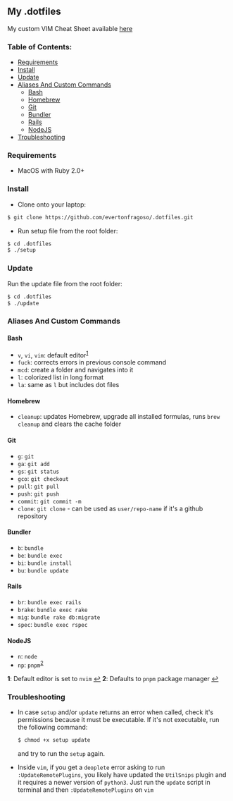 ## My .dotfiles

My custom VIM Cheat Sheet available [here](https://docs.google.com/spreadsheets/d/1YkAicQOxZIIaJMARulF5cq6plb6v0CW_WVXrDfqr3D8/edit#gid=464928758)

### Table of Contents:
- [Requirements](#requirements)
- [Install](#install)
- [Update](#update)
- [Aliases And Custom Commands](#aliases-and-custom-commands)
  - [Bash](#bash)
  - [Homebrew](homebrew)
  - [Git](git)
  - [Bundler](bundler)
  - [Rails](rails)
  - [NodeJS](nodejs)
- [Troubleshooting](#troubleshooting)

### Requirements
- MacOS with Ruby 2.0+

### Install
- Clone onto your laptop:
```bash
$ git clone https://github.com/evertonfragoso/.dotfiles.git
```

- Run setup file from the root folder:
```bash
$ cd .dotfiles
$ ./setup
```

### Update
Run the update file from the root folder:
```bash
$ cd .dotfiles
$ ./update
```

### Aliases And Custom Commands
#### Bash
- `v`, `vi`, `vim`: default editor<sup name="a-editor">[1](#f-editor)</sup>
- `fuck`: corrects errors in previous console command
- `mcd`: create a folder and navigates into it
- `l`: colorized list in long format
- `la`: same as `l` but includes dot files

#### Homebrew
- `cleanup`: updates Homebrew, upgrade all installed formulas, runs `brew
    cleanup` and clears the cache folder

#### Git
- `g`: `git`
- `ga`: `git add`
- `gs`: `git status`
- `gco`: `git checkout`
- `pull`: `git pull`
- `push`: `git push`
- `commit`: `git commit -m`
- `clone`: `git clone` - can be used as `user/repo-name` if it's a github
    repository

#### Bundler
- `b`: `bundle`
- `be`: `bundle exec`
- `bi`: `bundle install`
- `bu`: `bundle update`

#### Rails
- `br`: `bundle exec rails`
- `brake`: `bundle exec rake`
- `mig`: `bundle rake db:migrate`
- `spec`: `bundle exec rspec`

#### NodeJS
- `n`: `node`
- `np`: `pnpm`<sup name="a-npm">[2](#f-npm)</sup>

<b name="f-editor">1</b>: Default editor is set to `nvim` [↩](#a-editor)
<b name="f-npm">2</b>: Defaults to `pnpm` package manager [↩](#a-npm)

### Troubleshooting
* In case `setup` and/or `update` returns an error when called, check it's permissions because it must be executable. If it's not executable, run the following command:

    ```bash
    $ chmod +x setup update
    ```

    and try to run the `setup` again.

* Inside `vim`, if you get a `deoplete` error asking to run `:UpdateRemotePlugins`, you likely have updated the `UtilSnips` plugin and it requires a newer version of `python3`. Just run the `update` script in terminal and then `:UpdateRemotePlugins` on `vim`
